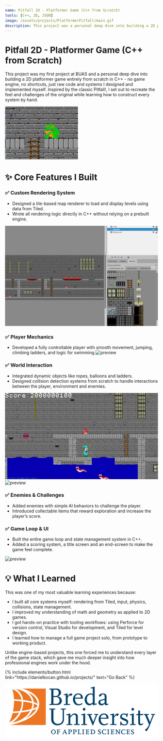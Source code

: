 ```yaml
---
name: Pitfall 2D - Platformer Game (C++ from Scratch)
tools: [C++, 2D, JSON]
image: /assets/projects/PlatformerPitfall/main.gif
description: This project was a personal deep dive into building a 2D platformer game entirely from scratch in C++ - no game engine, no shortcuts, just raw code and systems I designed and implemented myself.
---
```


# Pitfall 2D - Platformer Game (C++ from Scratch)
This project was my first project at BUAS and a personal deep dive into building a 2D platformer game entirely from scratch in C++ - no game engine, no shortcuts, just raw code and systems I designed and implemented myself. Inspired by the classic Pitfall!, I set out to recreate the feel and challenges of the original while learning how to construct every system by hand.

![preview](../assets/projects/PlatformerPitfall/Frog.gif)

# ✨ Core Features I Built
### ✅ Custom Rendering System

* Designed a tile-based map renderer to load and display levels using data from Tiled.
* Wrote all rendering logic directly in C++ without relying on a prebuilt engine.

![preview](../assets/projects/PlatformerPitfall/Tiled%20level.png)

### ✅ Player Mechanics

* Developed a fully controllable player with smooth movement, jumping, climbing ladders, and logic for swimming
![preview](../assets/projects/PlatformerPitfall/rope.gif)

### ✅ World Interaction

* Integrated dynamic objects like ropes, balloons and ladders.
* Designed collision detection systems from scratch to handle interactions between the player, environment and enemies.

![preview](../assets/projects/PlatformerPitfall/Collision.png)
![preview](../assets/projects/PlatformerPitfall/balloon.gif)

### ✅ Enemies & Challenges

* Added enemies with simple AI behaviors to challenge the player.
* Introduced collectable items that reward exploration and increase the player’s score.

### ✅ Game Loop & UI

* Built the entire game loop and state management system in C++.
* Added a scoring system, a title screen and an end-screen to make the game feel complete.

![preview](../assets/projects/PlatformerPitfall/main.gif)

# 💡 What I Learned
This was one of my most valuable learning experiences because:

* I built all core systems myself: rendering from Tiled, input, physics, collisions, state management.
* I improved my understanding of math and geometry as applied to 2D games.
* I got hands-on practice with tooling workflows: using Perforce for version control, Visual Studio for development, and Tiled for level design.
* I learned how to manage a full game project solo, from prototype to working product.

Unlike engine-based projects, this one forced me to understand every layer of the game stack, which gave me much deeper insight into how professional engines work under the hood.

<p class="text-center">
{% include elements/button.html link="https://danielkocan.github.io/projects/" text="Go Back" %}
</p>

![BUAS](../assets/Logo_BUas_RGB.png)